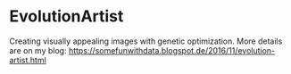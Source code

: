 # EvolutionArtist

Creating visually appealing images with genetic optimization.
More details are on my blog: 
https://somefunwithdata.blogspot.de/2016/11/evolution-artist.html
